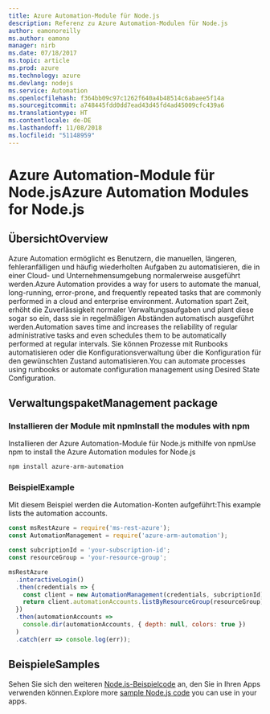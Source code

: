 ```yaml
---
title: Azure Automation-Module für Node.js
description: Referenz zu Azure Automation-Modulen für Node.js
author: eamonoreilly
ms.author: eamono
manager: nirb
ms.date: 07/18/2017
ms.topic: article
ms.prod: azure
ms.technology: azure
ms.devlang: nodejs
ms.service: Automation
ms.openlocfilehash: f364bb09c97c1262f640a4b48514c6abaee5f14a
ms.sourcegitcommit: a748445fdd0dd7ead43d45fd4ad45009cfc439a6
ms.translationtype: HT
ms.contentlocale: de-DE
ms.lasthandoff: 11/08/2018
ms.locfileid: "51148959"
---
```

# <a name="azure-automation-modules-for-nodejs"></a><span data-ttu-id="baab8-103">Azure Automation-Module für Node.js</span><span class="sxs-lookup"><span data-stu-id="baab8-103">Azure Automation Modules for Node.js</span></span>

## <a name="overview"></a><span data-ttu-id="baab8-104">Übersicht</span><span class="sxs-lookup"><span data-stu-id="baab8-104">Overview</span></span>

<span data-ttu-id="baab8-105">Azure Automation ermöglicht es Benutzern, die manuellen, längeren, fehleranfälligen und häufig wiederholten Aufgaben zu automatisieren, die in einer Cloud- und Unternehmensumgebung normalerweise ausgeführt werden.</span><span class="sxs-lookup"><span data-stu-id="baab8-105">Azure Automation provides a way for users to automate the manual, long-running, error-prone, and frequently repeated tasks that are commonly performed in a cloud and enterprise environment.</span></span> <span data-ttu-id="baab8-106">Automation spart Zeit, erhöht die Zuverlässigkeit normaler Verwaltungsaufgaben und plant diese sogar so ein, dass sie in regelmäßigen Abständen automatisch ausgeführt werden.</span><span class="sxs-lookup"><span data-stu-id="baab8-106">Automation saves time and increases the reliability of regular administrative tasks and even schedules them to be automatically performed at regular intervals.</span></span> <span data-ttu-id="baab8-107">Sie können Prozesse mit Runbooks automatisieren oder die Konfigurationsverwaltung über die Konfiguration für den gewünschten Zustand automatisieren.</span><span class="sxs-lookup"><span data-stu-id="baab8-107">You can automate processes using runbooks or automate configuration management using Desired State Configuration.</span></span>

## <a name="management-package"></a><span data-ttu-id="baab8-108">Verwaltungspaket</span><span class="sxs-lookup"><span data-stu-id="baab8-108">Management package</span></span>

### <a name="install-the-modules-with-npm"></a><span data-ttu-id="baab8-109">Installieren der Module mit npm</span><span class="sxs-lookup"><span data-stu-id="baab8-109">Install the modules with npm</span></span>

<span data-ttu-id="baab8-110">Installieren der Azure Automation-Module für Node.js mithilfe von npm</span><span class="sxs-lookup"><span data-stu-id="baab8-110">Use npm to install the Azure Automation modules for Node.js</span></span>

```bash
npm install azure-arm-automation
```

### <a name="example"></a><span data-ttu-id="baab8-111">Beispiel</span><span class="sxs-lookup"><span data-stu-id="baab8-111">Example</span></span>

<span data-ttu-id="baab8-112">Mit diesem Beispiel werden die Automation-Konten aufgeführt:</span><span class="sxs-lookup"><span data-stu-id="baab8-112">This example lists the automation accounts.</span></span>

```javascript
const msRestAzure = require('ms-rest-azure');
const AutomationManagement = require('azure-arm-automation');

const subcriptionId = 'your-subscription-id';
const resourceGroup = 'your-resource-group';

msRestAzure
  .interactiveLogin()
  .then(credentials => {
    const client = new AutomationManagement(credentials, subcriptionId);
    return client.automationAccounts.listByResourceGroup(resourceGroup);
  })
  .then(automationAccounts =>
    console.dir(automationAccounts, { depth: null, colors: true })
  )
  .catch(err => console.log(err));
```

## <a name="samples"></a><span data-ttu-id="baab8-113">Beispiele</span><span class="sxs-lookup"><span data-stu-id="baab8-113">Samples</span></span>

<span data-ttu-id="baab8-114">Sehen Sie sich den weiteren [Node.js-Beispielcode](https://azure.microsoft.com/resources/samples/?platform=nodejs) an, den Sie in Ihren Apps verwenden können.</span><span class="sxs-lookup"><span data-stu-id="baab8-114">Explore more [sample Node.js code](https://azure.microsoft.com/resources/samples/?platform=nodejs) you can use in your apps.</span></span>

